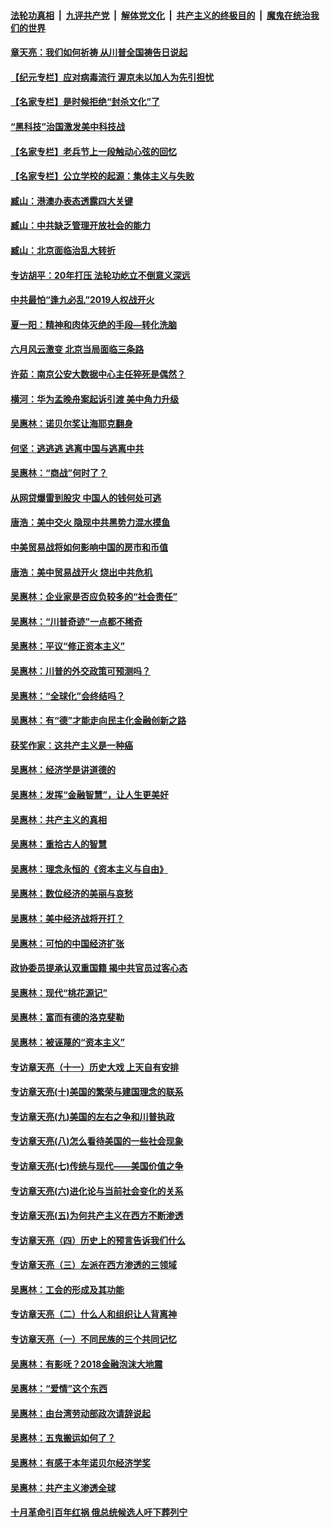 ####  [法轮功真相](../../../../basic/blob/master/README.md?t=06201702) &nbsp;|&nbsp; [九评共产党](../../../../9ping.md/blob/master/README.md?t=06201702) &nbsp;|&nbsp; [解体党文化](../../../../jtdwh.md/blob/master/README.md?t=06201702)  &nbsp;|&nbsp; [共产主义的终极目的](../../../../gczydzjmd.md/blob/master/README.md?t=06201702) &nbsp;|&nbsp; [魔鬼在统治我们的世界](../../../../mgztzwmdsj.md/blob/master/README.md?t=06201702) 

#### [章天亮：我们如何祈祷 从川普全国祷告日说起](../pages/nsc423/n11944627.md?t=06201702) 

#### [【纪元专栏】应对病毒流行 渥京未以加人为先引担忧](../pages/nsc423/n11875714.md?t=06201702) 

#### [【名家专栏】是时候拒绝“封杀文化”了](../pages/nsc423/n11814093.md?t=06201702) 

#### [“黑科技”治国激发美中科技战](../pages/nsc423/n11638056.md?t=06201702) 

#### [【名家专栏】老兵节上一段触动心弦的回忆](../pages/nsc423/n11646016.md?t=06201702) 

#### [【名家专栏】公立学校的起源：集体主义与失败](../pages/nsc423/n11601833.md?t=06201702) 

#### [臧山：港澳办表态透露四大关键](../pages/nsc423/n11421628.md?t=06201702) 

#### [臧山：中共缺乏管理开放社会的能力](../pages/nsc423/n11407457.md?t=06201702) 

#### [臧山：北京面临治乱大转折](../pages/nsc423/n11406895.md?t=06201702) 

#### [专访胡平：20年打压 法轮功屹立不倒意义深远](../pages/nsc423/n11398800.md?t=06201702) 

#### [中共最怕“逢九必乱”2019人权战开火](../pages/nsc423/n11385248.md?t=06201702) 

#### [夏一阳：精神和肉体灭绝的手段—转化洗脑](../pages/nsc423/n11368250.md?t=06201702) 

#### [六月风云激变 北京当局面临三条路](../pages/nsc423/n11313668.md?t=06201702) 

#### [许茹：南京公安大数据中心主任猝死是偶然？](../pages/nsc423/n11064744.md?t=06201702) 

#### [横河：华为孟晚舟案起诉引渡 美中角力升级](../pages/nsc423/n11027230.md?t=06201702) 

#### [吴惠林：诺贝尔奖让海耶克翻身](../pages/nsc423/n10890049.md?t=06201702) 

#### [何坚：逃逃逃 逃离中国与逃离中共](../pages/nsc423/n10592891.md?t=06201702) 

#### [吴惠林：“商战”何时了？](../pages/nsc423/n10573558.md?t=06201702) 

#### [从网贷爆雷到股灾 中国人的钱何处可逃](../pages/nsc423/n10572800.md?t=06201702) 

#### [唐浩：美中交火 隐现中共黑势力混水摸鱼](../pages/nsc423/n10544040.md?t=06201702) 

#### [中美贸易战将如何影响中国的房市和币值](../pages/nsc423/n10543697.md?t=06201702) 

#### [唐浩：美中贸易战开火 烧出中共危机](../pages/nsc423/n10540126.md?t=06201702) 

#### [吴惠林：企业家是否应负较多的“社会责任”](../pages/nsc423/n10535022.md?t=06201702) 

#### [吴惠林：“川普奇迹”一点都不稀奇](../pages/nsc423/n10512808.md?t=06201702) 

#### [吴惠林：平议“修正资本主义”](../pages/nsc423/n10495724.md?t=06201702) 

#### [吴惠林：川普的外交政策可预测吗？](../pages/nsc423/n10462387.md?t=06201702) 

#### [吴惠林：“全球化”会终结吗？](../pages/nsc423/n10452838.md?t=06201702) 

#### [吴惠林：有“德”才能走向民主化金融创新之路](../pages/nsc423/n10432292.md?t=06201702) 

#### [获奖作家：这共产主义是一种癌](../pages/nsc423/n10431541.md?t=06201702) 

#### [吴惠林：经济学是讲道德的](../pages/nsc423/n10398014.md?t=06201702) 

#### [吴惠林：发挥“金融智慧”，让人生更美好](../pages/nsc423/n10375019.md?t=06201702) 

#### [吴惠林：共产主义的真相](../pages/nsc423/n10351394.md?t=06201702) 

#### [吴惠林：重拾古人的智慧](../pages/nsc423/n10337691.md?t=06201702) 

#### [吴惠林：理念永恒的《资本主义与自由》](../pages/nsc423/n10316274.md?t=06201702) 

#### [吴惠林：数位经济的美丽与哀愁](../pages/nsc423/n10292946.md?t=06201702) 

#### [吴惠林：美中经济战将开打？](../pages/nsc423/n10258825.md?t=06201702) 

#### [吴惠林：可怕的中国经济扩张](../pages/nsc423/n10219147.md?t=06201702) 

#### [政协委员提承认双重国籍 揭中共官员过客心态](../pages/nsc423/n10208809.md?t=06201702) 

#### [吴惠林：现代“桃花源记”](../pages/nsc423/n10185234.md?t=06201702) 

#### [吴惠林：富而有德的洛克斐勒](../pages/nsc423/n10142264.md?t=06201702) 

#### [吴惠林：被诬蔑的“资本主义”](../pages/nsc423/n10124816.md?t=06201702) 

#### [专访章天亮（十一）历史大戏 上天自有安排](../pages/nsc423/n10094905.md?t=06201702) 

#### [专访章天亮(十)美国的繁荣与建国理念的联系](../pages/nsc423/n10094899.md?t=06201702) 

#### [专访章天亮(九)美国的左右之争和川普执政](../pages/nsc423/n10094889.md?t=06201702) 

#### [专访章天亮(八)怎么看待美国的一些社会现象](../pages/nsc423/n10094857.md?t=06201702) 

#### [专访章天亮(七)传统与现代——美国价值之争](../pages/nsc423/n10093140.md?t=06201702) 

#### [专访章天亮(六)进化论与当前社会变化的关系](../pages/nsc423/n10092036.md?t=06201702) 

#### [专访章天亮(五)为何共产主义在西方不断渗透](../pages/nsc423/n10083620.md?t=06201702) 

#### [专访章天亮（四）历史上的预言告诉我们什么](../pages/nsc423/n10083606.md?t=06201702) 

#### [专访章天亮（三）左派在西方渗透的三领域](../pages/nsc423/n10081115.md?t=06201702) 

#### [吴惠林：工会的形成及其功能](../pages/nsc423/n10080633.md?t=06201702) 

#### [专访章天亮（二）什么人和组织让人背离神](../pages/nsc423/n10076637.md?t=06201702) 

#### [专访章天亮（一）不同民族的三个共同记忆](../pages/nsc423/n10074188.md?t=06201702) 

#### [吴惠林：有影呒？2018金融泡沫大地震](../pages/nsc423/n10040534.md?t=06201702) 

#### [吴惠林：“爱情”这个东西](../pages/nsc423/n10019423.md?t=06201702) 

#### [吴惠林：由台湾劳动部政次请辞说起](../pages/nsc423/n9979679.md?t=06201702) 

#### [吴惠林：五鬼搬运如何了？](../pages/nsc423/n9925338.md?t=06201702) 

#### [吴惠林：有感于本年诺贝尔经济学奖](../pages/nsc423/n9871883.md?t=06201702) 

#### [吴惠林：共产主义渗透全球](../pages/nsc423/n9812748.md?t=06201702) 

#### [十月革命引百年红祸 俄总统候选人吁下葬列宁](../pages/nsc423/n9810182.md?t=06201702) 

